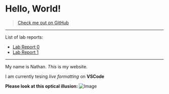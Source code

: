 # Hello, World!
 
 >[Check me out on GitHub](https://github.com/Nakuma2000/cse15l-lab-reports)
 ---
List of lab reports:
* [Lab Report 0](lab-report-1-week-0.md)
* [Lab Report 1](Lab-1-Report.md)

--- 
 My name is Nathan. *This* is my website.

 I am currently tesing *live formatting* on **VSCode**
 
 **Please look at this optical illusion:**
 ![Image](https://www.kindpng.com/picc/m/96-962116_triangle-optical-illusion-png-transparent-png.png)
